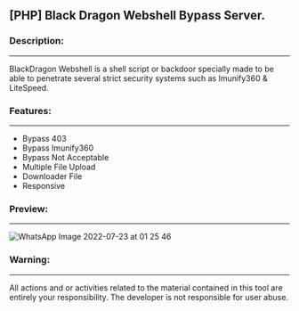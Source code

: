 <h2>[PHP] Black Dragon Webshell Bypass Server.</h2>

### Description:
--------

BlackDragon Webshell is a shell script or backdoor specially made to be able to penetrate several strict security systems such as Imunify360 & LiteSpeed.

### Features:
--------
- Bypass 403
- Bypass Imunify360
- Bypass Not Acceptable
- Multiple File Upload
- Downloader File
- Responsive

### Preview:
--------
![WhatsApp Image 2022-07-23 at 01 25 46](https://user-images.githubusercontent.com/96921009/180503987-c652dad4-bbb1-41e2-9538-fa14a07d350c.png)

### Warning:
--------
All actions and or activities related to the material contained in this tool are entirely your responsibility. The developer is not responsible for user abuse.
